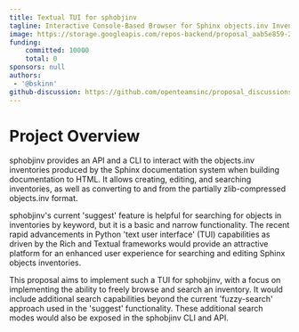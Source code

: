 ```yaml
---
title: Textual TUI for sphobjinv
tagline: Interactive Console-Based Browser for Sphinx objects.inv Inventories
image: https://storage.googleapis.com/repos-backend/proposal_aab5e859-2ca1-4158-9651-02e69d9f0a6e.png
funding:
    committed: 10000
    total: 0
sponsors: null
authors: 
 - '@bskinn'
github-discussion: https://github.com/openteamsinc/proposal_discussions/discussions/64
---
```


# Project Overview

sphobjinv provides an API and a CLI to interact with the objects.inv inventories produced by the Sphinx documentation system when building documentation to HTML. It allows creating, editing, and searching inventories, as well as converting to and from the partially zlib-compressed objects.inv format.

sphobjinv's current 'suggest' feature is helpful for searching for objects in inventories by keyword, but it is a basic and narrow functionality. The recent rapid advancements in Python 'text user interface' (TUI) capabilities as driven by the Rich and Textual frameworks would provide an attractive platform for an enhanced user experience for searching and editing Sphinx objects inventories.

This proposal aims to implement such a TUI for sphobjinv, with a focus on implementing the ability to freely browse and search an inventory. It would include additional search capabilities beyond the current 'fuzzy-search' approach used in the 'suggest' functionality. These additional search modes would also be exposed in the sphobjinv CLI and API.